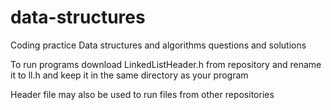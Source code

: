 # data-structures
Coding practice
Data structures and algorithms questions and solutions 

To run programs download LinkedListHeader.h from repository and rename it to ll.h and keep it in the same directory as your program

Header file may also be used to run files from other repositories
